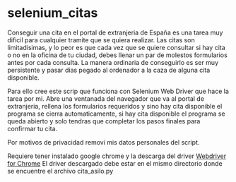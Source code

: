 # selenium_citas
Conseguir una cita en el portal de extranjeria de España es una tarea muy dificil para cualquier tramite que se quiera realizar. Las citas son limitadisimas, y lo peor es  que cada vez que se quiere consultar si hay cita o no en la oficina de tu ciudad, debes llenar un par de molestos formularios antes por cada consulta. La manera ordinaria de conseguirlo es ser muy persistente y pasar dias pegado al ordenador a la caza de alguna cita disponible. 

Para ello cree este scrip que funciona con Selenium Web Driver que hace la tarea por mi. Abre una ventanada del navegador que va al portal de extranjeria, rellena los formularios requeridos y sino hay cita disponible el programa se cierra automaticamente, si hay cita disponible el programa se queda abierto y solo tendras que completar los pasos finales para confirmar tu cita.

Por motivos de privacidad removí mis datos personales del script.

Requiere tener instalado google chrome y la descarga del driver [Webdriver for Chrome](https://sites.google.com/a/chromium.org/chromedriver/downloads)
El driver descargado debe estar en el mismo directorio donde se encuentre el archivo cita_asilo.py
